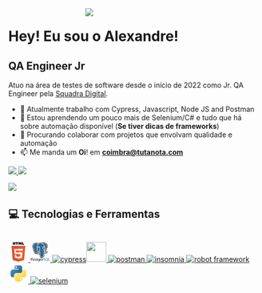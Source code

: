
<img align="right" width="350" src="https://d585tldpucybw.cloudfront.net/sfimages/default-source/productsimages/teststudio/lp-710x510-case-2-illustration.png"/>

# Hey! Eu sou o Alexandre!
##  QA Engineer Jr


Atuo na área de testes de software desde o início de 2022 como Jr. QA Engineer pela [Squadra Digital](https://www.squadra.com.br/).


- 🔭 Atualmente trabalho com Cypress, Javascript, Node JS and Postman
- 🌱 Estou aprendendo um pouco mais de Selenium/C# e tudo que há sobre automação disponível (**Se tiver dicas de frameworks**)
- 👯 Procurando colaborar com projetos que envolvam qualidade e automação
- 📫 Me manda um **Oi**! em **coimbra@tutanota.com**

<div>
<a href="https://github.com/bobcoimbra">
<img height="130em" src="https://github-readme-stats.vercel.app/api?username=bobcoimbra&show_icons=true&theme=dracula&include_all_commits=true&count_private=true"/>
<img height="130em" src="https://github-readme-stats.vercel.app/api/top-langs/?username=bobcoimbra&layout=compact&langs_count=7&theme=dracula"/>
</div>


[<img src="https://img.shields.io/badge/linkedin-%230077B5.svg?&style=for-the-badge&logo=linkedin&logoColor=white" />](https://www.linkedin.com/in/alexandre-coimbra-14480a13a/)

## 💻 Tecnologias e Ferramentas
<div style="display: inline_block"><br>
 <a href="https://www.w3.org/html/" target="_blank" rel="noreferrer"> <img src="https://raw.githubusercontent.com/devicons/devicon/master/icons/html5/html5-original-wordmark.svg" alt="html5" width="40" height="40"/> </a>
 <a href="https://www.postgresql.org" target="_blank"> <img src="https://raw.githubusercontent.com/devicons/devicon/master/icons/postgresql/postgresql-original-wordmark.svg" alt="postgresql" width="40" height="40"/>
 <a href="https://www.cypress.io/" target=_blank" rel"noreferrer"> <img alt="cypress" height="40" width="40" src="https://asset.brandfetch.io/idIq_kF0rb/idv3zwmSiY.jpeg"><img src="https://cdn.jsdelivr.net/gh/devicons/devicon/icons/cucumber/cucumber-plain.svg" width="40" height="40"/>  
<a href="https://www.postman.com/" target=_blank" rel"noreferrer"> <img alt="postman" height="40" width="40" src="https://www.svgrepo.com/download/354202/postman-icon.svg">
</a> <a href="https://insomnia.rest/download" target=_blank" rel"noreferrer"> <img alt="insomnia" height="40" width="40" src="https://seeklogo.com/images/I/insomnia-logo-A35E09EB19-seeklogo.com.png">
</a>
 <a href="https://robotframework.org/" target="_blank"> <img src="https://upload.wikimedia.org/wikipedia/commons/e/e4/Robot-framework-logo.png" alt="robot framework" width="40" height="40"/> </a>
<a href="https://www.python.org" target="_blank"> <img src="https://raw.githubusercontent.com/devicons/devicon/master/icons/python/python-original.svg" alt="python" width="40" height="40"/> </a> 
<a href="https://www.selenium.dev/" target=_blank" rel"noreferrer"> <img alt="selenium" height="40" width="40" src="https://upload.wikimedia.org/wikipedia/commons/d/d5/Selenium_Logo.png">


